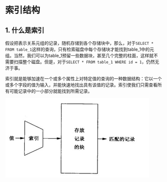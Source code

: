 # 索引结构
## 1. 什么是索引
假设把表示关系元组的记录，随机存储到各个存储块中，那么，对于`SELECT * FROM table_1`这样的查询，只有检索磁盘中每个存储块才能找到table_1中的元组。当然，我们可以为table_1预留一些数据块，甚至几个完整的柱面，这样就不需要扫描整个磁盘。但是，对于`SELECT * FROM table_1 WHERE id = 1`，仍然无济于事。

索引就是能够加速在一个或多个属性上对特定值的查询的一种数据结构：它以一个或多个字段的值为输入，并能快速地找出具有该值的记录。索引使我们只需查看所有可能记录中的一小部分就能找到所需记录。

![image](./20200910_01_pic_001.jpg)
